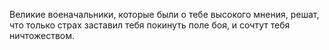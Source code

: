 Великие военачальники, которые были о тебе высокого мнения, решат, что только страх заставил тебя покинуть поле боя, и сочтут тебя ничтожеством.
